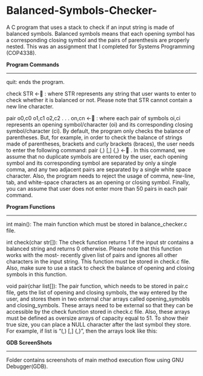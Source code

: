 # Balanced-Symbols-Checker-
A C program that uses a stack to check if an input string is made of balanced symbols.  Balanced symbols means that each 
opening symbol has a corresponding closing symbol and the pairs of parenthesis are properly nested. This was an assignment 
that I completed for Systems Programming (COP4338).


**Program Commands** 
____________________________

quit: ends the program.


check STR ←􏰀 : where STR represents any string that user wants to enter to check whether it is balanced or not. 
Please note that STR cannot contain a new line character.


pair o0,c0 o1,c1 o2,c2 . . . on,cn ←􏰀 : where each pair of symbols oi,ci represents an opening symbol/character 
(oi) and its corresponding closing symbol/character (ci). By default, the program only checks the balance of parentheses. 
But, for example, in order to check the balance of strings made of parentheses, brackets and curly brackets (braces), 
the user needs to enter the following command: pair (,) [,] {,} ←􏰀 . In this command, we assume that no duplicate symbols 
are entered by the user, each opening symbol and its corresponding symbol are separated by only a single comma, and any two 
adjacent pairs are separated by a single white space character. Also, the program needs to reject the usage of comma, new-line, 
tab, and white-space characters as an opening or closing symbol. Finally, you can assume that user does not enter more than
50 pairs in each pair command.



**Program Functions** 
____________________________

int main(): The main function which must be stored in balance_checker.c file.


int check(char str[]): The check function returns 1 if the input str contains a balanced string and returns 0 otherwise. 
Please note that this function works with the most- recently given list of pairs and ignores all other characters in the 
input string. This function must be stored in check.c file. Also, make sure to use a stack to check the balance of opening 
and closing symbols in this function.


void pair(char list[]): The pair function, which needs to be stored in pair.c file, gets the list of opening and closing symbols, 
the way entered by the user, and stores them in two external char arrays called opening_symobls and closing_symbols. These arrays 
need to be external so that they can be accessible by the check function stored in check.c file. Also, these arrays must be defined 
as oversize arrays of capacity equal to 51. To show their true size, you can place a NULL character after the last symbol they store. 
For example, if list is “(,) [,] {,}”, then the arrays look like this:


**GDB ScreenShots**
____________________________

Folder contains screenshots of main method execution flow using GNU Debugger(GDB). 


